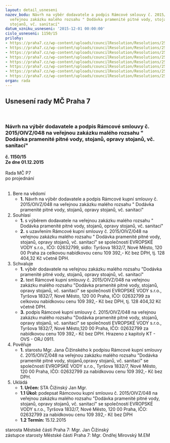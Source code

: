 ```yaml
---
layout: detail_usneseni
nazev_bodu: Návrh na výběr dodavatele a podpis Rámcové smlouvy č. 2015/OIVZ/048 na
  veřejnou zakázku malého rozsahu " Dodávka pramenité pitné vody, stojanů, opravy
  stojanů, vč. sanitací"
datum_vzniku_usneseni: '2015-12-01 00:00:00'
cislo_usneseni: 1150/15
prilohy:
- https://praha7.cz/wp-content/uploads/councilResolution/Resolutions/25699/77-15-1._d%c5%afvodov%c3%a1_zpr%c3%a1va.doc
- https://praha7.cz/wp-content/uploads/councilResolution/Resolutions/25699/77-15-4._n%c3%a1vrh_r%c3%a1mcov%c3%a9_kupn%c3%ad_smlouvy.doc
- https://praha7.cz/wp-content/uploads/councilResolution/Resolutions/25699/77-15-p%c5%99%c3%adloha_%c4%8d._5_kryc%c3%ad_list_nab%c3%addky.pdf
- https://praha7.cz/wp-content/uploads/councilResolution/Resolutions/25699/77-15-p%c5%99%c3%adloha_%c4%8d._6_specifikace_pln%c4%9bn%c3%ad_zak%c3%a1zky-cenova_nabidka_dodavatele.pdf
- https://praha7.cz/wp-content/uploads/councilResolution/Resolutions/25699/77-15-p%c5%99%c3%adloha_%c4%8d._7_v%c3%bdzva.pdf
- https://praha7.cz/wp-content/uploads/councilResolution/Resolutions/25699/77-15-8._potvrzen%c3%ad_o_uzav%c5%99en%c3%ad_pojistn%c3%a9_smlouvy_-_odpov%c4%9bdnost.pdf
- https://praha7.cz/wp-content/uploads/councilResolution/Resolutions/25699/77-15-p%c5%99%c3%adloha_%c4%8d._9_v%c3%bdpis_z_registru_pl%c3%a1tc%c5%af_dph.pdf
- https://praha7.cz/wp-content/uploads/councilResolution/Resolutions/25699/77-15-p%c5%99%c3%adloha_%c4%8d._10_v%c3%bdpis_or.pdf
organ: rada
---
```

<div id="ucUsn_pList" class="usn">
	<span><h2>Usnesení rady MČ Praha 7 </h2>
<br></span><div class="standBody">
<span><h3>Návrh na výběr dodavatele a podpis Rámcové smlouvy č. 2015/OIVZ/048 na veřejnou zakázku malého rozsahu " Dodávka pramenité pitné vody, stojanů, opravy stojanů, vč. sanitací"</h3></span><div class="center">
		<strong>č. 1150/15</strong><br>
	</div>
<div class="center">
		<strong>Ze dne 01.12.2015</strong><br><br>
	</div>Rada MČ P7<br> po projednání<br><br><ol>
<li>Bere na vědomí<ul><li>
<strong>1.</strong> Návrh na výběr dodavatele a podpis Rámcové kupní smlouvy č. 2015/OIVZ/048 na veřejnou zakázku malého rozsahu " Dodávka pramenité pitné vody, stojanů, opravy stojanů, vč. sanitací"</li></ul>
</li>
<li>Souhlasí<ul>
<li>
<strong>1.</strong> s výběrem dodavatele na veřejnou zakázku malého rozsahu " Dodávka pramenité pitné vody, stojanů, opravy stojanů, vč. sanitací"</li>
<li>
<strong>2.</strong> s uzavřením Rámcové kupní smlouvy č. 2015/OIVZ/048 na veřejnou zakázku malého rozsahu " Dodávka pramenité pitné vody, stojanů, opravy stojanů, vč. sanitací" se společností EVROPSKÉ VODY s.r.o., IČO: 02632799, sídlo: Tyršova 1832/7, Nové Město, 120 00 Praha za celkovou nabídkovou cenu 109 392,- Kč bez DPH, tj. 128 404,32 Kč včetně DPH.</li>
</ul>
</li>
<li>Schvaluje<ul>
<li>
<strong>1.</strong> výběr dodavatele na veřejnou zakázku malého rozsahu "Dodávka pramenité pitné vody, stojanů, opravy stoajnů, vč. sanitací" </li>
<li>
<strong>2.</strong> text Rámcové kupní smlouvy č. 2015/OIVZ/048 na veřejnou zakázku malého rozsahu "Dodávka pramenité pitné vody, stojanů, opravy stojanů, vč. sanitací"  se společností EVROPSKÉ VODY s.r.o., Tyršova 1832/7, Nové Město, 120 00 Praha, IČO: 02632799 za celkovou nabídkovou cenu 109 392,- Kč bez DPH,  tj. 128 404,32 Kč včetně DPH.</li>
<li>
<strong>3.</strong> podpis Rámcové kupní smlouvy č. 2015/OIVZ/048 na veřejnou zakázku malého rozsahu "Dodávka pramenité pitné vody, stojanů, opravy stojanů, vč. sanitací"  se společností EVROPSKÉ VODY s.r.o., Tyršova 1832/7, Nové Město,120 00 Praha, IČO: 02632799 za nabídkovou cenu 109 392,- Kč bez DPH. Hrazeno z kapitoly KT - OVS - ORJ 0911.</li>
</ul>
</li>
<li>Pověřuje<ul><li>
<strong>1.</strong> starostu Mgr. Jana Čižinského k podpisu Rámcové kupní smlouvy  č. 2015/OIVZ/048 na veřejnou zakázku malého rozsahu "Dodávka pramenité pitné vody, stojanů,opravy  stojanů, vč. sanitací" se společností EVROPSKÉ VODY s.r.o., Tyršova 1832/7, Nové Město, 120 00 Praha, IČO: 02632799  za nabídkovou cenu 109 392,- Kč bez DPH.</li></ul>
</li>
<li>Ukládá<ul>
<li>
<strong>1. Určen: </strong>STA Čižinský Jan Mgr.</li>
<li>
<strong>1.1 Úkol: </strong>podepsat Rámcovou kupní smlouvu č. 2015/OIVZ/048 na veřejnou zakázku malého rozsahu "Dodávka pramenité pitné vody, stojanů, opravy stojanů, vč. sanitací" se společností EVROPSKÉ VODY s.r.o., Tyršova 1832/7, Nové Město, 120 00 Praha, IČO: 02632799 za nabídkovou cenu 109 392,- Kč bez DPH</li>
<li>
<strong>1.2 Termín: </strong>15.12.2015</li>
</ul>
</li>
</ol>starosta Městské části Praha 7: Mgr. Jan Čižinský<br>zástupce starosty Městské části Praha 7: Mgr. Ondřej Mirovský M.EM 
</div>
</div>